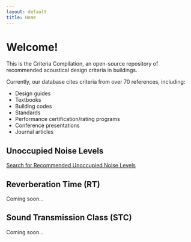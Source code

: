 ```yaml
---
layout: default
title: Home
---
```

# Welcome!
This is the Criteria Compilation, an open-source repository of recommended acoustical design criteria in buildings.

Currently, our database cites criteria from over 70 references, including:
* Design guides
* Textbooks
* Building codes
* Standards
* Performance certification/rating programs
* Conference presentations
* Journal articles

## Unoccupied Noise Levels
[Search for Recommended Unoccupied Noise Levels](search.html)

## Reverberation Time (RT)
Coming soon...

## Sound Transmission Class (STC)
Coming soon...
